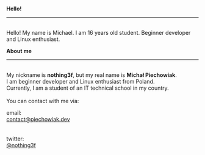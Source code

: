 <body>
    <br><br><br><br>
    <b>Hello!</b>
    <hr>
    <p class="left">
        <br>Hello! My name is Michael. I am 16 years old student. Beginner developer and Linux enthusiast.
    </p>
    <b>About me</b>
    <hr>
    <p class="left">
        <br> My nickname is <strong>nothing3f</strong>, but my real name is <strong>Michał Piechowiak</strong>.
        <br> I am beginner developer and Linux enthusiast from Poland.
        <br> Currently, I am a student of an IT technical school in my country.
        <br>
        <br> You can contact with me via:
    </p>
    email:
    <div class="highlight">
        <div class="highlight_inner"><a class="decoration-none contact-link" href="mailto:contact@piechowiak.dev">contact@piechowiak.dev</a></div>
    </div>
    <br><br> twitter:
    <div class="highlight">
        <div class="highlight_inner"><a class="decoration-none contact-link" href="https://twitter.com/nothing3f">@nothing3f</a></div>
    </div>
</body>
